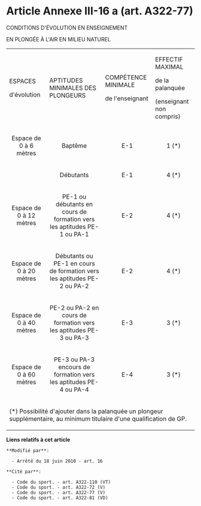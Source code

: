 # Article Annexe III-16 a (art. A322-77)

CONDITIONS D'ÉVOLUTION EN ENSEIGNEMENT

EN PLONGÉE À L'AIR EN MILIEU NATUREL

<table>
  <tbody>
    <tr>
      <td>

ESPACES

d'évolution

</td>
      <td>

APTITUDES MINIMALES DES PLONGEURS

</td>
      <td>

COMPÉTENCE MINIMALE

de l'enseignant

</td>
      <td>

EFFECTIF MAXIMAL

de la palanquée

(enseignant non compris)

</td>
    </tr>
    <tr>
      <td align="center">

Espace de 0 à 6 mètres

</td>
      <td align="center">

Baptême

</td>
      <td align="center">

E-1

</td>
      <td align="center">

1 (*)

</td>
    </tr>
    <tr>
      <td align="center">

</td>
      <td align="center">

Débutants

</td>
      <td align="center">

E-1

</td>
      <td align="center">

4 (*)

</td>
    </tr>
    <tr>
      <td align="center">

Espace de 0 à 12 mètres 

</td>
      <td align="center">

PE-1 ou débutants en cours de formation vers les aptitudes PE-1 ou PA-1

</td>
      <td align="center">

E-2

</td>
      <td align="center">

4 (*)

</td>
    </tr>
    <tr>
      <td align="center">

Espace de 0 à 20 mètres

</td>
      <td align="center">

Débutants ou PE-1 en cours de formation vers les aptitudes PE-2 ou PA-2

</td>
      <td align="center">

E-2

</td>
      <td align="center">

4 (*)

</td>
    </tr>
    <tr>
      <td align="center">

Espace de 0 à 40 mètres

</td>
      <td align="center">

PE-2 ou PA-2 en cours de formation vers les aptitudes PE-3 ou PA-3 

</td>
      <td align="center">

E-3

</td>
      <td align="center">

3 (*)

</td>
    </tr>
    <tr>
      <td align="center">

Espace de 0 à 60 mètres

</td>
      <td align="center">

PE-3 ou PA-3 encours de formation vers les aptitudes PE-4 ou PA-4

</td>
      <td align="center">

E-4

</td>
      <td align="center">

3 (*) 

</td>
    </tr>
    <tr>
      <td colspan="4">

(*) Possibilité d'ajouter dans la palanquée un plongeur supplémentaire, au minimum titulaire d'une qualification de GP.

</td>
    </tr>
  </tbody>
</table>

**Liens relatifs à cet article**

	**Modifié par**:

	  - Arrêté du 18 juin 2010 - art. 16

	**Cité par**:

	  - Code du sport. - art. A322-110 (VT)
	  - Code du sport. - art. A322-72 (V)
	  - Code du sport. - art. A322-77 (V)
	  - Code du sport. - art. A322-81 (VD)
